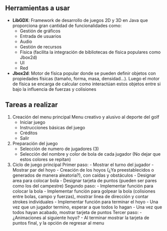 ## Herramientas a usar
- **LibGDX**: Framework de desarrollo de juegos 2D y 3D en Java que proporciona gran cantidad de funcionalidades como:
    - Gestión de gráficos
    - Entrada de usuarios
    - Audio
    - Gestión de recursos 
    - Física (facilita la integración de bibliotecas de física populares como Jbox2d)
    - UI 
    - Red
- **Jbox2d**: Motor de física popular donde se pueden definir objetos con propiedades físicas (tamaño, forma, masa, densidad...). Luego el motor de física se encarga de calcular como interactúan estos objetos entre si bajo la influencia de fuerzas y colisiones

## Tareas a realizar
1. Creación del menu principal
    Menu creativo y alusivo al deporte del golf
    - Iniciar juego
    - Instrucciones básicas del juego
    - Créditos
    - Salir
2. Preparación del juego
    - Selección de numero de jugadores (3)
    - Selección del nombre y color de bola de cada jugador (No dejar que estos colores se repitan)
3. Ciclo de juego principal
    Primer paso:
        - Mostrar el turno del jugador
        - Mostrar par del hoyo
        - Creación de los hoyos (¿Ya preestablecidos o generados de manera aleatoria?), con caídas y obstáculos
        - Designar area para colocar bola
        - Designar tarjeta de puntos (pueden ser pares como los del campestre)
    Segundo paso:
        - Implementar función para colocar la bola
        - Implementar función para golpear la bola (colisiones entre bolas, campo y fuerzas), mostrar linea de dirección y contar strokes individuales
        - Implementar función para terminar el hoyo
            - Una vez que un jugador termino, esperar a que todos lo hagan
            - Una vez que todos hayan acabado, mostrar tarjeta de puntos 
    Tercer paso:
        - ¿Animaciones al siguiente hoyo?
        - Al terminar mostrar la tarjeta de puntos final, y la opción de regresar al menu